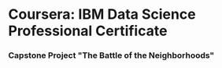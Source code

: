 # Coursera: IBM Data Science Professional Certificate
### Capstone Project "The Battle of the Neighborhoods"
